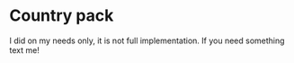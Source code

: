 <h1>Country pack</h1>
<p>I did on my needs only, it is not full implementation. If you need something text me!</p>